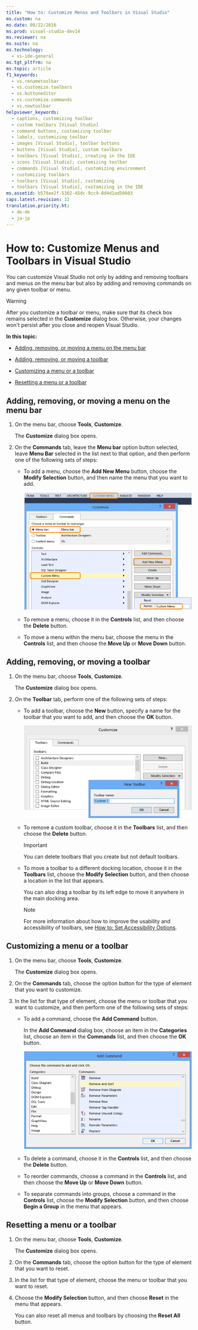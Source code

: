 ```yaml
---
title: "How to: Customize Menus and Toolbars in Visual Studio"
ms.custom: na
ms.date: 09/22/2016
ms.prod: visual-studio-dev14
ms.reviewer: na
ms.suite: na
ms.technology: 
  - vs-ide-general
ms.tgt_pltfrm: na
ms.topic: article
f1_keywords: 
  - vs.renametoolbar
  - vs.customize.toolbars
  - vs.buttoneditor
  - vs.customize.commands
  - vs.newtoolbar
helpviewer_keywords: 
  - captions, customizing toolbar
  - custom toolbars [Visual Studio]
  - command buttons, customizing toolbar
  - labels, customizing toolbar
  - images [Visual Studio], toolbar buttons
  - buttons [Visual Studio], custom toolbars
  - toolbars [Visual Studio], creating in the IDE
  - icons [Visual Studio], customizing toolbar
  - commands [Visual Studio], customizing environment
  - customizing toolbars
  - toolbars [Visual Studio], customizing
  - toolbars [Visual Studio], customizing in the IDE
ms.assetid: b570ae2f-5302-45dc-9cc9-8d4d1ad50603
caps.latest.revision: 32
translation.priority.ht: 
  - de-de
  - ja-jp
---
```

# How to: Customize Menus and Toolbars in Visual Studio
You can customize Visual Studio not only by adding and removing toolbars and menus on the menu bar but also by adding and removing commands on any given toolbar or menu.  
  
> [!WARNING]
>  After you customize a toolbar or menu, make sure that its check box remains selected in the **Customize** dialog box. Otherwise, your changes won't persist after you close and reopen Visual Studio.  
  
 **In this topic:**  
  
-   [Adding, removing, or moving a menu on the menu bar](../vs140/how-to--customize-menus-and-toolbars-in-visual-studio.md#bkmk_addmenu)  
  
-   [Adding, removing, or moving a toolbar](../vs140/how-to--customize-menus-and-toolbars-in-visual-studio.md#bkmk_addtoolbar)  
  
-   [Customizing a menu or a toolbar](../vs140/how-to--customize-menus-and-toolbars-in-visual-studio.md#bkmk_customize)  
  
-   [Resetting a menu or a toolbar](../vs140/how-to--customize-menus-and-toolbars-in-visual-studio.md#bkmk_reset)  
  
##  <a name="bkmk_addmenu"></a> Adding, removing, or moving a menu on the menu bar  
  
1.  On the menu bar, choose **Tools**, **Customize**.  
  
     The **Customize** dialog box opens.  
  
2.  On the **Commands** tab, leave the **Menu bar** option button selected, leave **Menu Bar** selected in the list next to that option, and then perform one of the following sets of steps:  
  
    -   To add a menu, choose the **Add New Menu** button, choose the **Modify Selection** button, and then name the menu that you want to add.  
  
         ![Customize dialog box showing how to add a menu](../vs140/media/addmenu.png "AddMenu")  
  
    -   To remove a menu, choose it in the **Controls** list, and then choose the **Delete** button.  
  
    -   To move a menu within the menu bar, choose the menu in the **Controls** list, and then choose the **Move Up** or **Move Down** button.  
  
##  <a name="bkmk_addtoolbar"></a> Adding, removing, or moving a toolbar  
  
1.  On the menu bar, choose **Tools**, **Customize**.  
  
     The **Customize** dialog box opens.  
  
2.  On the **Toolbar** tab, perform one of the following sets of steps:  
  
    -   To add a toolbar, choose the **New** button, specify a name for the toolbar that you want to add, and then choose the **OK** button.  
  
         ![Customize dialog box showing how to add a toolbar](../vs140/media/addtoolbar.png "AddToolbar")  
  
    -   To remove a custom toolbar, choose it in the **Toolbars** list, and then choose the **Delete** button.  
  
        > [!IMPORTANT]
        >  You can delete toolbars that you create but not default toolbars.  
  
    -   To move a toolbar to a different docking location, choose it in the **Toolbars** list, choose the **Modify Selection** button, and then choose a location in the list that appears.  
  
         You can also drag a toolbar by its left edge to move it anywhere in the main docking area.  
  
        > [!NOTE]
        >  For more information about how to improve the usability and accessibility of toolbars, see [How to: Set Accessibility Options](../vs140/how-to--set-ide-accessibility-options.md).  
  
##  <a name="bkmk_customize"></a> Customizing a menu or a toolbar  
  
1.  On the menu bar, choose **Tools**, **Customize**.  
  
     The **Customize** dialog box opens.  
  
2.  On the **Commands** tab, choose the option button for the type of element that you want to customize.  
  
3.  In the list for that type of element, choose the menu or toolbar that you want to customize, and then perform one of the following sets of steps:  
  
    -   To add a command, choose the **Add Command** button.  
  
         In the **Add Command** dialog box, choose an item in the **Categories** list, choose an item in the **Commands** list, and then choose the **OK** button.  
  
         ![Add Command dialog box in Visual Studio](../vs140/media/addcommand.png "AddCommand")  
  
    -   To delete a command, choose it in the **Controls** list, and then choose the **Delete** button.  
  
    -   To reorder commands, choose a command in the **Controls** list, and then choose the **Move Up** or **Move Down** button.  
  
    -   To separate commands into groups, choose a command in the **Controls** list, choose the **Modify Selection** button, and then choose **Begin a Group** in the menu that appears.  
  
##  <a name="bkmk_reset"></a> Resetting a menu or a toolbar  
  
1.  On the menu bar, choose **Tools**, **Customize**.  
  
     The **Customize** dialog box opens.  
  
2.  On the **Commands** tab, choose the option button for the type of element that you want to reset.  
  
3.  In the list for that type of element, choose the menu or toolbar that you want to reset.  
  
4.  Choose the **Modify Selection** button, and then choose **Reset** in the menu that appears.  
  
     You can also reset all menus and toolbars by choosing the **Reset All** button.